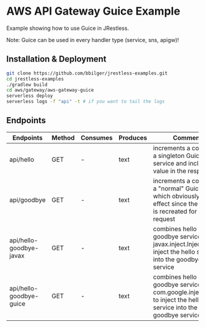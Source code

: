 # AWS API Gateway Guice Example

Example showing how to use Guice in JRestless.

Note: Guice can be used in every handler type (service, sns, apigw)!

## Installation & Deployment

```bash
git clone https://github.com/bbilger/jrestless-examples.git
cd jrestless-examples
./gradlew build
cd aws/gateway/aws-gateway-guice
serverless deploy
serverless logs -f "api" -t # if you want to tail the logs
```

## Endpoints

|Endpoints                   |Method|Consumes|Produces  | Comment
|----------------------------|------|--------|----------|---
|api/hello                   |GET   |-       |text      | increments a counter in a singleton Guice service and includes its value in the response
|api/goodbye                 |GET   |-       |text      | increments a counter in a "normal" Guice object which obviously has no effect since the service is recreated for each request
|api/hello-goodbye-javax       |GET   |-       |text      | combines hello and goodbye services using javax.inject.Inject to inject the hello service into the goodbye service
|api/hello-goodbye-guice     |GET   |-       |text      | combines hello and goodbye services using com.google.inject.Inject to inject the hello service into the goodbye service
